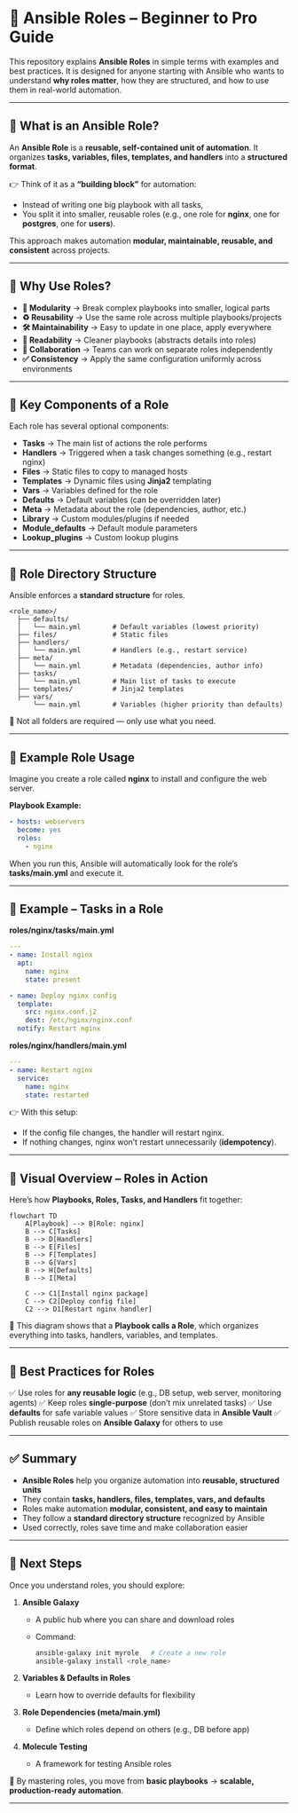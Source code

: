 

# 📘 Ansible Roles – Beginner to Pro Guide

This repository explains **Ansible Roles** in simple terms with examples and best practices.
It is designed for anyone starting with Ansible who wants to understand **why roles matter**, how they are structured, and how to use them in real-world automation.

---

## 🔹 What is an Ansible Role?

An **Ansible Role** is a **reusable, self-contained unit of automation**.
It organizes **tasks, variables, files, templates, and handlers** into a **structured format**.

👉 Think of it as a **“building block”** for automation:

* Instead of writing one big playbook with all tasks,
* You split it into smaller, reusable roles (e.g., one role for **nginx**, one for **postgres**, one for **users**).

This approach makes automation **modular, maintainable, reusable, and consistent** across projects.

---

## 🔹 Why Use Roles?

* **🧩 Modularity** → Break complex playbooks into smaller, logical parts
* **♻️ Reusability** → Use the same role across multiple playbooks/projects
* **🛠️ Maintainability** → Easy to update in one place, apply everywhere
* **📖 Readability** → Cleaner playbooks (abstracts details into roles)
* **🤝 Collaboration** → Teams can work on separate roles independently
* **✅ Consistency** → Apply the same configuration uniformly across environments

---

## 🔹 Key Components of a Role

Each role has several optional components:

* **Tasks** → The main list of actions the role performs
* **Handlers** → Triggered when a task changes something (e.g., restart nginx)
* **Files** → Static files to copy to managed hosts
* **Templates** → Dynamic files using **Jinja2** templating
* **Vars** → Variables defined for the role
* **Defaults** → Default variables (can be overridden later)
* **Meta** → Metadata about the role (dependencies, author, etc.)
* **Library** → Custom modules/plugins if needed
* **Module\_defaults** → Default module parameters
* **Lookup\_plugins** → Custom lookup plugins

---

## 🔹 Role Directory Structure

Ansible enforces a **standard structure** for roles.

```
<role_name>/
  ├── defaults/
  │   └── main.yml        # Default variables (lowest priority)
  ├── files/              # Static files
  ├── handlers/
  │   └── main.yml        # Handlers (e.g., restart service)
  ├── meta/
  │   └── main.yml        # Metadata (dependencies, author info)
  ├── tasks/
  │   └── main.yml        # Main list of tasks to execute
  ├── templates/          # Jinja2 templates
  ├── vars/
      └── main.yml        # Variables (higher priority than defaults)
```

📌 Not all folders are required — only use what you need.

---

## 🔹 Example Role Usage

Imagine you create a role called **nginx** to install and configure the web server.

**Playbook Example:**

```yaml
- hosts: webservers
  become: yes
  roles:
    - nginx
```

When you run this, Ansible will automatically look for the role’s **tasks/main.yml** and execute it.

---

## 🔹 Example – Tasks in a Role

**roles/nginx/tasks/main.yml**

```yaml
---
- name: Install nginx
  apt:
    name: nginx
    state: present

- name: Deploy nginx config
  template:
    src: nginx.conf.j2
    dest: /etc/nginx/nginx.conf
  notify: Restart nginx
```

**roles/nginx/handlers/main.yml**

```yaml
---
- name: Restart nginx
  service:
    name: nginx
    state: restarted
```

👉 With this setup:

* If the config file changes, the handler will restart nginx.
* If nothing changes, nginx won’t restart unnecessarily (**idempotency**).

---

## 🔹 Visual Overview – Roles in Action

Here’s how **Playbooks, Roles, Tasks, and Handlers** fit together:

```mermaid
flowchart TD
    A[Playbook] --> B[Role: nginx]
    B --> C[Tasks]
    B --> D[Handlers]
    B --> E[Files]
    B --> F[Templates]
    B --> G[Vars]
    B --> H[Defaults]
    B --> I[Meta]

    C --> C1[Install nginx package]
    C --> C2[Deploy config file]
    C2 --> D1[Restart nginx handler]
```

📌 This diagram shows that a **Playbook calls a Role**, which organizes everything into tasks, handlers, variables, and templates.

---

## 🔹 Best Practices for Roles

✅ Use roles for **any reusable logic** (e.g., DB setup, web server, monitoring agents)
✅ Keep roles **single-purpose** (don’t mix unrelated tasks)
✅ Use **defaults** for safe variable values
✅ Store sensitive data in **Ansible Vault**
✅ Publish reusable roles on **Ansible Galaxy** for others to use

---

## ✅ Summary

* **Ansible Roles** help you organize automation into **reusable, structured units**
* They contain **tasks, handlers, files, templates, vars, and defaults**
* Roles make automation **modular, consistent, and easy to maintain**
* They follow a **standard directory structure** recognized by Ansible
* Used correctly, roles save time and make collaboration easier

---

## 🚀 Next Steps

Once you understand roles, you should explore:

1. **Ansible Galaxy**

   * A public hub where you can share and download roles
   * Command:

     ```bash
     ansible-galaxy init myrole   # Create a new role
     ansible-galaxy install <role_name>
     ```

2. **Variables & Defaults in Roles**

   * Learn how to override defaults for flexibility

3. **Role Dependencies (meta/main.yml)**

   * Define which roles depend on others (e.g., DB before app)

4. **Molecule Testing**

   * A framework for testing Ansible roles

📌 By mastering roles, you move from **basic playbooks** → **scalable, production-ready automation**.

---
